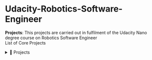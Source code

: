 # Udacity-Robotics-Software-Engineer
**Projects**: 
  This projects are carried out in fulfilment of the Udacity Nano degree course on Robotics Software Engineer <br>
  List of Core Projects
 <details>
<summary>🔨 Projects</summary>
  
  - [x] P1: [Build My World](P1)
  - [x] P2: [Go Chase It!](P2)
  - [x] P3: [Where Am I?](P3)
  - [x] P4: [Map My World](P4)
  - [x] P5: [Home Service Robot](P5)
  
</details>
